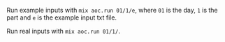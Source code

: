 Run example inputs with `mix aoc.run 01/1/e`, where `01` is the day, `1` is the part and `e` is the example input txt file.

Run real inputs with `mix aoc.run 01/1/`.
